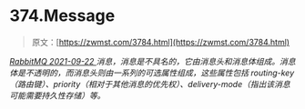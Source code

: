 <!--yml
category: 未分类
date: 0001-01-01 00:00:00
--->

# 374.Message

> 原文：[https://zwmst.com/3784.html](https://zwmst.com/3784.html)

   [ *RabbitMQ* ](https://zwmst.com/rabbitmq)*[ <time datetime="2021-09-23T00:43:20+08:00"> 2021-09-22 </time> ](https://zwmst.com/3784.html)  消息，消息是不具名的，它由消息头和消息体组成。消息体是不透明的，而消息头则由一系列的可选属性组成，这些属性包括 routing-key（路由键）、priority（相对于其他消息的优先权）、delivery-mode（指出该消息可能需要持久性存储）等。*